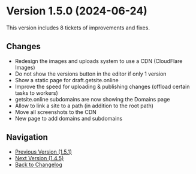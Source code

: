 # Version 1.5.0 (2024-06-24)

This version includes 8 tickets of improvements and fixes.

## Changes

- Redesign the images and uploads system to use a CDN (CloudFlare Images)
- Do not show the versions button in the editor if only 1 version
- Show a static page for draft.getsite.online
- Improve the speed for uploading & publishing changes (offload certain tasks to workers)
- getsite.online subdomains are now showing the Domains page
- Allow to link a site to a path (in addition to the root path)
- Move all screenshots to the CDN
- New page to add domains and subdomains

## Navigation

- [Previous Version (1.5.1)](1.5.1.md)
- [Next Version (1.4.5)](1.4.5.md)
- [Back to Changelog](../changelog.md)